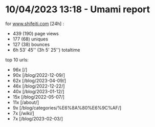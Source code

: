 # 10/04/2023 13:18 - Umami report
for www.shifeiti.com [24h] :

 - 439 (190) page views
 - 177 (68) uniques
 - 127 (38) bounces
 - 6h 53' 45'' (3h 5' 25'') totaltime


top 10 urls:
 - 96x [/]
 - 90x [/blog/2022-12-09/]
 - 62x [/blog/2023-04-09/]
 - 46x [/blog/2022-12-22/]
 - 40x [/blog/2023-01-12/]
 - 15x [/blog/2022-05-07/]
 - 11x [/about/]
 - 9x [/blog/categories/%E6%8A%80%E6%9C%AF/]
 - 7x [/wiki/]
 - 7x [/blog/2023-02-03/]


